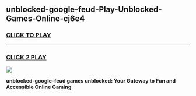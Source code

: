 
## unblocked-google-feud-Play-Unblocked-Games-Online-cj6e4
<h3>
<a href="https://premium76.site?title=unblocked-google-feud&ref=25A">CLICK TO PLAY</a></h3>
<hr>

<h3>
<a href="https://premium76.site?title=unblocked-google-feud&ref=25A">CLICK 2 PLAY</a>
  
</h3>

<a href="https://premium76.site?title=unblocked-google-feud&ref=25A"><img src="https://clearcache.store/games.png"></a>


**unblocked-google-feud games unblocked: Your Gateway to Fun and Accessible Online Gaming**
